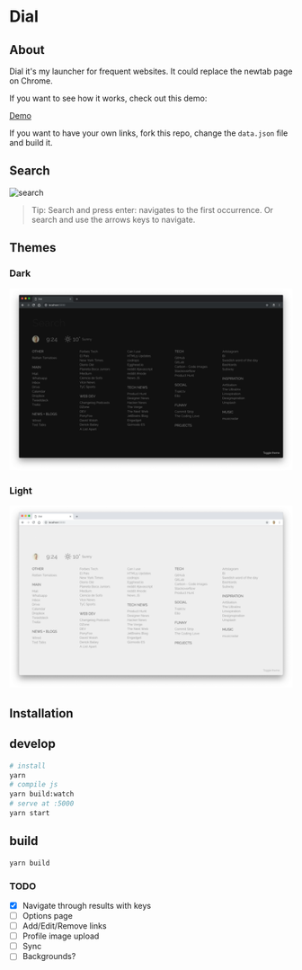 # Dial

## About

Dial it's my launcher for frequent websites.
It could replace the newtab page on Chrome.

If you want to see how it works, check out this demo:

[Demo](https://home.singuerinc.com/)

If you want to have your own links, fork this repo, change the `data.json` file and build it.

## Search

![search](https://dl.dropbox.com/s/3mlciiqo2myc9m7/search_anim.gif)

> Tip: Search and press enter: navigates to the first occurrence. Or search and use the arrows keys to navigate.

## Themes

### Dark

![dark](./theme_dark.png)

### Light

![light](./theme_light.png)

## Installation

## develop

```sh
# install
yarn
# compile js
yarn build:watch
# serve at :5000
yarn start
```

## build

```sh
yarn build
```

### TODO

- [x] Navigate through results with keys
- [ ] Options page
- [ ] Add/Edit/Remove links
- [ ] Profile image upload
- [ ] Sync
- [ ] Backgrounds?
